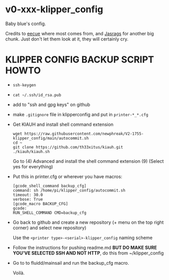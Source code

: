# v0-xxx-klipper_config

Baby blue's config.

Credits to [eecue](https://github.com/eecue/klippper-config) where most comes from, and [Jasrags](https://github.com/Jasrags/V2-1031-klipper_config) for another big chunk. Just don't let them look at it, they will certainly cry.






# KLIPPER CONFIG BACKUP SCRIPT HOWTO
- `ssh-keygen`
- `cat ~/.ssh/id_rsa.pub`
- add to "ssh and gpg keys" on github
- make `.gitignore` file in klipperconfig and put in `printer-*_*.cfg`
- Get KIAUH and install shell command extension
  ```
  wget https://raw.githubusercontent.com/newphreak/V2-1755-klipper_config/main/autocommit.sh
  cd ~
  git clone https://github.com/th33xitus/kiauh.git
  ./kiauh/kiauh.sh
  ```
  Go to (4) Advanced and install the shell command extension (9) (Select yes for everything)
- Put this in printer.cfg or wherever you have macros:

  ```
  [gcode_shell_command backup_cfg]
  command: sh /home/pi/klipper_config/autocommit.sh
  timeout: 30.0
  verbose: True
  [gcode_macro BACKUP_CFG]
  gcode:
  RUN_SHELL_COMMAND CMD=backup_cfg
  ```

- Go back to github and create a new repository (+ menu on the top right corner) and select new repository)

  Use the `<printer type>-<serial>-klipper_config` naming scheme
- Follow the instructions for pushing readme.md **BUT DO MAKE SURE YOU'VE SELECTED SSH AND NOT HTTP**, do this from ~/klipper_config
- Go to to fluidd/mainsail and run the backup_cfg macro.

  Voilà.
